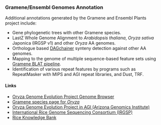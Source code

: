 ### Gramene/Ensembl Genomes Annotation

Additional annotations generated by the Gramene and Ensembl Plants
project include:

-   Gene phylogenetic trees with other Gramene species.
-   LastZ Whole Genome Alignment to *Arabidopsis thaliana*, *Oryza
    sativa* Japonica (IRGSP v1) and other *Oryza* AA genomes.
-   Orthologue based
    [DAGchainer](http://www.ncbi.nlm.nih.gov/pubmed/15247098) synteny
    detection against other AA genomes.
-   Mapping to the genome of multiple sequence-based feature sets using
    [Gramene BLAT
    pipeline](http://docs.gramene.org/Blat_pipeline:_sequence_mapping_analysis).
-   Identification of various repeat features by programs such as
    RepeatMasker with MIPS and AGI repeat libraries, and Dust, TRF.

#### Links

-   [Oryza Genome Evolution Project Genome
    Browser](http://oge.gramene.org)
-   [Gramene species page for
    *Oryza*](http://archive.gramene.org/species/oryza/rice_intro.html)
-   [Oryza Genome Evolution Project in AGI (Arizona Genomics
    Institute)](http://www.genome.arizona.edu/modules/publisher/item.php?itemid=7)
-   [International Rice Genome Sequencing Consortium
    (IRGSP)](http://rgp.dna.affrc.go.jp/E/IRGSP/index.html)
-   [Rice Knowledge
    Bank](http://www.knowledgebank.irri.org/extension/oryza-meridionalis-ng.html)
